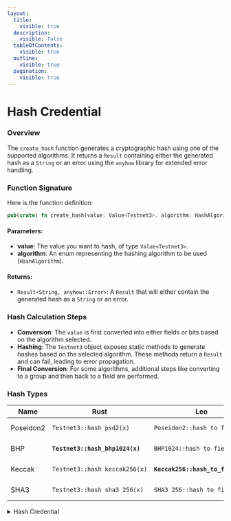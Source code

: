 ```yaml
---
layout:
  title:
    visible: true
  description:
    visible: false
  tableOfContents:
    visible: true
  outline:
    visible: true
  pagination:
    visible: true
---
```


# Hash Credential

### Overview

The `create_hash` function generates a cryptographic hash using one of the supported algorithms. It returns a `Result` containing either the generated hash as a `String` or an error using the `anyhow` library for extended error handling.

### Function Signature

Here is the function definition:

```rust
pub(crate) fn create_hash(value: Value<Testnet3>, algorithm: HashAlgorithm) -> Result<String, anyhow::Error>;
```

#### Parameters:

* **value**: The value you want to hash, of type `Value<Testnet3>`.
* **algorithm**: An enum representing the hashing algorithm to be used (`HashAlgorithm`).

#### Returns:

* `Result<String, anyhow::Error>`: A `Result` that will either contain the generated hash as a `String` or an error.

### Hash Calculation Steps

* **Conversion**: The `value` is first converted into either fields or bits based on the algorithm selected.
* **Hashing**: The `Testnet3` object exposes static methods to generate hashes based on the selected algorithm. These methods return a `Result` and can fail, leading to error propagation.
* **Final Conversion**: For some algorithms, additional steps like converting to a group and then back to a field are performed.

### Hash Types

<table><thead><tr><th width="129">Name</th><th width="291">Rust</th><th>Leo</th></tr></thead><tbody><tr><td>Poseidon2</td><td><pre><code>Testnet3::hash_psd2(x)
</code></pre></td><td><pre><code>Poseidon2::hash_to_field(x)
</code></pre></td></tr><tr><td>BHP</td><td><pre><code><strong>Testnet3::hash_bhp1024(x)
</strong></code></pre></td><td><pre><code>BHP1024::hash_to_field(x)
</code></pre></td></tr><tr><td>Keccak</td><td><pre><code>Testnet3::hash_keccak256(x)
</code></pre></td><td><pre><code><strong>Keccak256::hash_to_field(x)
</strong></code></pre></td></tr><tr><td>SHA3</td><td><pre><code>Testnet3::hash_sha3_256(x)
</code></pre></td><td><pre><code>SHA3_256::hash_to_field(x)
</code></pre></td></tr></tbody></table>

<details>

<summary>Hash Credential</summary>

{% code overflow="wrap" %}
```rust
// This function creates a cryptographic hash of a given value, using the specified hash algorithm.
// It returns a string representation of the hash or an error.
pub(crate) fn create_hash(value: Value<Testnet3>, algorithm: HashAlgorithm) -> Result<String, anyhow::Error> {
    
    // Generate the hash based on the selected algorithm
    let hash = match algorithm {
        
        // POSEIDON2 algorithm
        HashAlgorithm::POSEIDON2 => {
            // Convert the value to a fields object
            let message = value.to_fields()
                .map_err(|e| anyhow!("Failed value to Fields conversion: {}", e))?;
            
            // Perform the POSEIDON2 hash conversion
            let hash = Testnet3::hash_psd2(message.as_slice())
                .map_err(|e| anyhow!("Failed hash_psd2 conversion: {}", e))?;
            
            // Convert the hash to a string representation
            hash.to_string()
        },
        
        // BHP1024 algorithm
        HashAlgorithm::BHP1024 => {
            // Convert the value to bits in little-endian
            let message = value.to_bits_le();
            
            // Perform the BHP1024 hash conversion
            let hash = Testnet3::hash_bhp1024(message.as_slice())
                .map_err(|e| anyhow!("Failed hash_bhp1024 conversion: {}", e))?;
            
            // Convert the hash to a string representation
            hash.to_string()
        },
        
        // SHA3_256 algorithm
        HashAlgorithm::SHA3_256 => {
            // Convert the value to bits in little-endian
            let message = value.to_bits_le();
            
            // Generate SHA3-256 hash from the message bits
            let sha_bit_vec = Testnet3::hash_sha3_256(message.as_slice())
                .map_err(|e| anyhow!("Failed hash_sha3_256 conversion: {}", e))?;
            
            // Convert SHA3-256 hash to a group using BHP256
            let bhp_group = Testnet3::hash_to_group_bhp256(sha_bit_vec.as_slice())
                .map_err(|e| anyhow!("Failed hash_to_group_bhp256 conversion: {}", e))?;
            
            // Convert the group to a literal
            let literal_group_from_bhp = Literal::Group(bhp_group);
            
            // Cast the group literal to a field
            let casted_to_field = literal_group_from_bhp
                .cast_lossy(snarkvm::prelude::LiteralType::Field)
                .map_err(|e| anyhow!("Failed cast_lossy conversion: {}", e))?;
            
            // Convert the hash to a string representation
            casted_to_field.to_string()
        },
        
        // KECCAK256 algorithm
        HashAlgorithm::KECCAK256 => {
            // Convert the value to bits in little-endian
            let message = value.to_bits_le();
            
            // Generate Keccak-256 hash from the message bits
            let keccak_bit_vec = Testnet3::hash_keccak256(message.as_slice())
                .map_err(|e| anyhow!("Failed hash_keccak256 conversion: {}", e))?;
            
            // Convert Keccak-256 hash to a group using BHP256
            let bhp_group = Testnet3::hash_to_group_bhp256(keccak_bit_vec.as_slice())
                .map_err(|e| anyhow!("Failed hash_to_group_bhp256 conversion: {}", e))?;
            
            // Convert the group to a literal
            let literal_group_from_bhp = Literal::Group(bhp_group);
            
            // Cast the group literal to a field
            let casted_to_field = literal_group_from_bhp
                .cast_lossy(snarkvm::prelude::LiteralType::Field)
                .map_err(|e| anyhow!("Failed cast_lossy conversion: {}", e))?;
            
            // Convert the hash to a string representation
            casted_to_field.to_string()
        }
    };
    
    // Return the generated hash
    Ok(hash)
}

```
{% endcode %}

</details>
